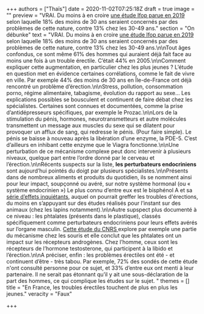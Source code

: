 +++
authors = ["Thaïs"]
date = 2020-11-02T07:25:18Z
draft = true
image = ""
preview = "VRAI. Du moins à en croire [une étude Ifop parue en 2019](https://www.charles.co/116347_Rapport_ifop_CHARLES_2019.05.20.pdf) selon laquelle 18% des moins de 30 ans seraient concernés par des problèmes de cette nature, contre 13% chez les 30-49 ans."
section = "On débunke"
text = "VRAI. Du moins à en croire [une étude Ifop parue en 2019](https://www.charles.co/116347_Rapport_ifop_CHARLES_2019.05.20.pdf) selon laquelle 18% des moins de 30 ans seraient concernés par des problèmes de cette nature, contre 13% chez les 30-49 ans.\n\nTout âges confondus, ce sont même 61% des hommes qui auraient déjà fait face au moins une fois à un trouble érectile. C’était 44% en 2005.\n\nComment expliquer cette augmentation, en particulier chez les plus jeunes ? L’étude en question met en évidence certaines corrélations, comme le fait de vivre en ville. Par exemple 44% des moins de 30 ans en Île-de-France ont déjà rencontré un problème d’érection.\n\nStress, pollution, consommation porno, régime alimentaire, tabagisme, évolution du rapport au sexe… Les explications possibles se bousculent et continuent de faire débat chez les spécialistes. Certaines sont connues et documentées, comme la prise d’antidépresseurs spécifiques, par exemple le Prozac.\n\nLors de la stimulation du pénis, hormones, neurotransmetteurs et autre molécules transmettent un message aux muscles du sexe qui se dilatent pour provoquer un afflux de sang, qui redresse le pénis. (Pour faire simple). Le pénis se baisse à nouveau après la libération d’une enzyme, la PDE-5. C’est d’ailleurs en inhibant cette enzyme que le Viagra fonctionne.\n\nUne perturbation de ce mécanisme complexe peut donc intervenir à plusieurs niveaux, quelque part entre l’ordre donné par le cerveau et l’érection.\n\nRécents suspects sur la liste, **les perturbateurs endocriniens** sont aujourd’hui pointés du doigt par plusieurs spécialistes.\n\nPrésents dans de nombreux aliments et produits du quotidien, ils se nomment ainsi pour leur impact, soupçonné ou avéré, sur notre système hormonal (ou « système endocrinien ») Le plus connu d’entre eux est le bisphénol A et sa [série d’effets inquiétants](https://www.anses.fr/fr/content/les-perturbateurs-endocriniens), auquel on pourrait greffer les troubles d'érections, du moins en s’appuyant sur des études réalisés pour l’instant sur des animaux (chez les lapins notamment).\n\nAutre supspect plus documenté à ce niveau : les phtalates (présents dans le plastique), classés spécifiquement comme perturbateurs endocriniens pour leurs effets avérés sur l’organe masculin. [Cette étude du CNRS ](https://insb.cnrs.fr/fr/cnrsinfo/perturbateurs-endocriniens-quand-un-phtalate-deregle-les-jeux-de-seduction-chez-les-souris)explore par exemple une partie du mécanisme chez les souris et elle conclut que les phtalates ont un impact sur les récepteurs androgènes. Chez l’homme, ceux sont les récepteurs de l’hormone testosterone, qui participent à la libido et l’érection.\n\nA préciser, enfin : les problèmes érectiles ont été - et continuent d’être - très tabou. Par exemple, 72% des sondés de cette étude n'ont consulté personne pour ce sujet, et 33% d’entre eux ont menti à leur partenaire. Il ne serait pas étonnant qu’il y ait une sous-déclaration de la part des hommes, ce qui complique les études sur le sujet. "
themes = []
title = "En France, les troubles érectiles touchent de plus en plus les jeunes."
veracity = "Faux"

+++
